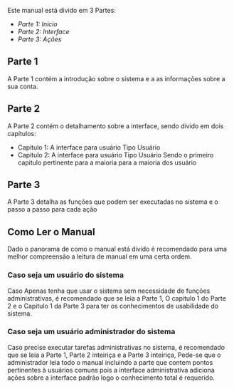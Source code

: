 
Este manual está divido em 3 Partes:
 - *Parte 1: Inicio*
 - *Parte 2: Interface*
 - *Parte 3: Ações*
## Parte 1 
A Parte 1 contém a introdução sobre o sistema e a as informações sobre a sua conta. 

## Parte 2
A Parte 2 contém o detalhamento sobre a interface, sendo divido em dois capítulos:
- Capitulo 1: A interface para usuário Tipo Usuário
- Capitulo 2:  A interface para usuário Tipo Usuário
Sendo o primeiro capitulo pertinente para a maioria para a maioria dos usuário

## Parte 3
A Parte 3 detalha as funções que podem ser executadas no sistema e o passo a passo para cada ação


## Como Ler o Manual
Dado o panorama de como o manual está divido é recomendado para uma melhor compreensão a leitura de manual em uma certa ordem.
### Caso seja um usuário do sistema
Caso Apenas tenha que usar o sistema sem necessidade de funções administrativas, é recomendado que se leia a Parte 1, O capitulo 1 do Parte 2 e o Capitulo 1 da Parte 3 para ter os conhecimentos de usabilidade do sistema.

### Caso seja um usuário administrador do sistema
Caso precise executar tarefas administrativas no sistema, é recomendado que se leia a Parte 1, Parte 2 inteiriça e a Parte 3 inteiriça, 
Pede-se que o administrador leia todo o manual incluindo a parte que contem pontos pertinentes à usuários comuns pois a interface administrativa adiciona ações sobre a interface padrão logo o conhecimento total é requerido.


 